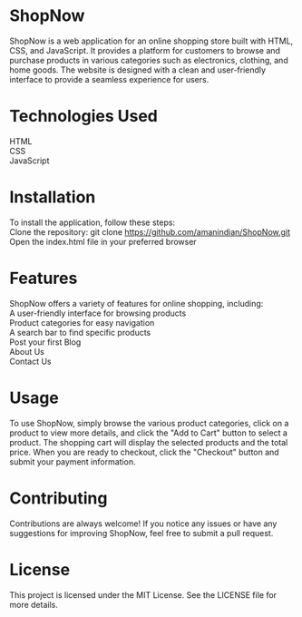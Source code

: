 # ShopNow  
ShopNow is a web application for an online shopping store built with HTML, CSS, and JavaScript. It provides a platform for customers to browse and purchase products in various categories such as electronics, clothing, and home goods. The website is designed with a clean and user-friendly interface to provide a seamless experience for users.  

# Technologies Used  
HTML  
CSS  
JavaScript  

# Installation  
To install the application, follow these steps:  
Clone the repository: git clone https://github.com/amanindian/ShopNow.git  
Open the index.html file in your preferred browser  

# Features  
ShopNow offers a variety of features for online shopping, including:  
A user-friendly interface for browsing products  
Product categories for easy navigation  
A search bar to find specific products  
Post your first Blog   
About Us  
Contact Us  
<!-- The ability to add products to a shopping cart
A shopping cart that displays the selected products and total price
The ability to checkout and submit payment information 
-->

# Usage   
To use ShopNow, simply browse the various product categories, click on a product to view more details, and click the "Add to Cart" button to select a product. The shopping cart will display the selected products and the total price. When you are ready to checkout, click the "Checkout" button and submit your payment information.

# Contributing  
Contributions are always welcome! If you notice any issues or have any suggestions for improving ShopNow, feel free to submit a pull request. 

# License   
This project is licensed under the MIT License. See the LICENSE file for more details.  
